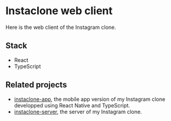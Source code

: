 # Instaclone web client

Here is the web client of the Instagram clone.

## Stack

- React
- TypeScript

## Related projects

- [instaclone-app](https://github.com/YassLipton/instaclone-app-typescript), the mobile app version of my Instagram clone developped using React Native and TypeScript.
- [instaclone-server](https://github.com/YassLipton/instaclone-server-typescript), the server of my Instagram clone.
